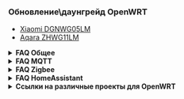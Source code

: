 ###  Обновление\даунгрейд OpenWRT
* [Xiaomi DGNWG05LM](https://github.com/DivanX10/Openwrt-scripts-for-gateway-dgnwg05lm)
* [Aqara ZHWG11LM](https://github.com/DivanX10/Openwrt-scripts-for-gateway-zhwg11lm)

<details>
  <summary><b>FAQ Общее</b></summary>

1. [В чем разница между Aqara ZHWG11LM и Xiaomi DGNWG05LM?](https://github.com/DivanX10/wiki/blob/gh-pages/ru/faq/general/aqara-zhwg11lm-and-xiaomi-dgnwg05lm.md)
1. [Какой шлюз я могу взять, чтобы залить OpenWRT?](https://github.com/DivanX10/wiki/blob/gh-pages/ru/faq/general/which-gateway-can-i-use-to-flood-openwrt.md)
1. [Как сделать сброс шлюза до заводского состояния?](https://github.com/DivanX10/wiki/blob/gh-pages/ru/faq/general/how-do-i-reset-the-gateway-to-the-factory-state.md)
1. [Если сбросил шлюз к заводским настройкам, нужно ли делать Erase PDM?](https://github.com/DivanX10/wiki/blob/gh-pages/ru/faq/general/reset-the-gateway-to-factory-settings.md)
1. [При установке базовых пакетов возникают ошибки](https://github.com/DivanX10/wiki/blob/gh-pages/ru/faq/general/errors-occur-when-installing-basic-packages.md)
1. У меня не ставятся пакеты или установились не все пакеты
1. Как настроить Music Player Daemon?
1. Как настроить lumimqtt?
1. Как обновить версию OpenWRT с 21.02 до .... ?
1. Подключаем Яндекс диск (Webdav)
1. [Как обновить шлюз прошивкой squashfs sysupgrade.bin?](https://github.com/DivanX10/wiki/blob/gh-pages/ru/faq/general/how-to-update-the-gateway-with-squashfs-sysupgrade-firmware-bin.md)

</details>

<details>
  <summary><b>FAQ MQTT</b></summary>


1. Как я могу пробросить устройства на внешний умный дом?
1. Как установить и настроить mosquitto? Зачем это нужно?
1. Установил mosquitto, а подключиться через MQTT Explorer к mqtt не могу
1. Как настроить mqtt мост?
1. MQTT LWT последнее состояние


</details>


<details>
  <summary><b>FAQ Zigbee</b></summary>


1. [Какие устройства zigbee я могу добавить в шлюз?](https://github.com/DivanX10/wiki/blob/gh-pages/ru/faq/zigbee/which-zigbee-devices-can-i-add-to-the-gateway.md)
1. Где взять прошивки для модуля Zigbee?
1. ZHA. Какую прошивку ставить?
1. Установил zigbee2mqtt. Не работает веб страница zigbee2mqtt
1. Ведение журнала отладки Zigbee herdsman. Как получить лог Zigbee herdsman?
1. Как шлюз перевести в режим роутера или в режим координатора?
1. Устройства Zigbee часто отваливаются
1. Чем отличается Erase PDM от Soft reset?




</details>

<details>
  <summary><b>FAQ HomeAssistant</b></summary>

1. Cкрипты для установки и удаления Home Assistant, а также создания бэкапа находятся [здесь](https://github.com/DivanX10/OpenWRT-and-Home-Assistant)
1. Как установить недостающий компонент для интеграции Home Assistant?
1. Как установить интеграцию Passive BLE Monitor?
1. Как установить интеграцию HASS Configurator?
1. Как добавить интеграцию TTS Яндекс
1. Альтернатива HACS. Загружаем или обновляем интеграции автоматически
1. Мониторинг папок для бэкапа и не только


</details>

<details>
  <summary><b>Ссылки на различные проекты для OpenWRT</b></summary>


* [Openlumi](https://github.com/openlumi)
* [Lumi custom feed](https://github.com/Alx2000y/lumi-custom-feed)

</details>
